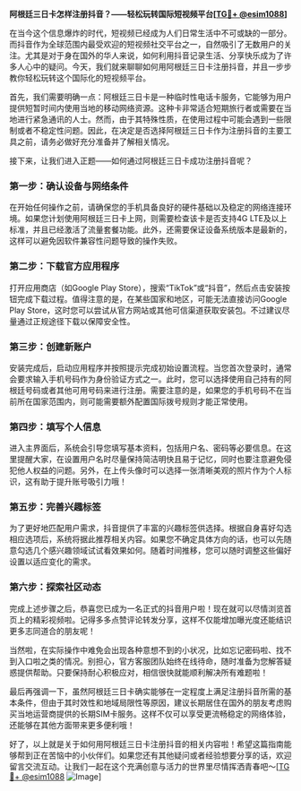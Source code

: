 **阿根廷三日卡怎样注册抖音？——轻松玩转国际短视频平台[[TG💪+ @esim1088](https://t.me/s/esim1088)]**

在当今这个信息爆炸的时代，短视频已经成为人们日常生活中不可或缺的一部分。而抖音作为全球范围内最受欢迎的短视频社交平台之一，自然吸引了无数用户的关注。尤其是对于身在国外的华人来说，如何利用抖音记录生活、分享快乐成为了许多人心中的疑问。今天，我们就来聊聊如何用阿根廷三日卡注册抖音，并且一步步教你轻松玩转这个国际化的短视频平台。

首先，我们需要明确一点：阿根廷三日卡是一种临时性电话卡服务，它能够为用户提供短暂时间内使用当地的移动网络资源。这种卡非常适合短期旅行者或需要在当地进行紧急通讯的人士。然而，由于其特殊性质，在使用过程中可能会遇到一些限制或者不稳定性问题。因此，在决定是否选择阿根廷三日卡作为注册抖音的主要工具之前，请务必做好充分准备并了解相关情况。

接下来，让我们进入正题——如何通过阿根廷三日卡成功注册抖音呢？

### 第一步：确认设备与网络条件

在开始任何操作之前，请确保您的手机具备良好的硬件基础以及稳定的网络连接环境。如果您计划使用阿根廷三日卡上网，则需要检查该卡是否支持4G LTE及以上标准，并且已经激活了流量套餐功能。此外，还需要保证设备系统版本是最新的，这样可以避免因软件兼容性问题导致的操作失败。

### 第二步：下载官方应用程序

打开应用商店（如Google Play Store），搜索“TikTok”或“抖音”，然后点击安装按钮完成下载过程。值得注意的是，在某些国家和地区，可能无法直接访问Google Play Store，这时您可以尝试从官方网站或其他可信渠道获取安装包。不过建议尽量通过正规途径下载以保障安全性。

### 第三步：创建新账户

安装完成后，启动应用程序并按照提示完成初始设置流程。当您首次登录时，通常会要求输入手机号码作为身份验证方式之一。此时，您可以选择使用自己持有的阿根廷号码或者其他可用号码来进行注册。需要注意的是，如果您的手机号码不在当前所在国家范围内，则可能需要额外配置国际拨号规则才能正常使用。

### 第四步：填写个人信息

进入主界面后，系统会引导您填写基本资料，包括用户名、密码等必要信息。在这里提醒大家，在设置用户名时尽量保持简洁明快且易于记忆，同时也要注意避免侵犯他人权益的问题。另外，在上传头像时可以选择一张清晰美观的照片作为个人标识，这有助于提升账号吸引力哦！

### 第五步：完善兴趣标签

为了更好地匹配用户需求，抖音提供了丰富的兴趣标签供选择。根据自身喜好勾选相应选项后，系统将据此推荐相关内容。如果您不确定具体方向的话，也可以先随意勾选几个感兴趣领域试试看效果如何。随着时间推移，您可以随时调整这些偏好设置以适应变化的需求。

### 第六步：探索社区动态

完成上述步骤之后，恭喜您已成为一名正式的抖音用户啦！现在就可以尽情浏览首页上的精彩视频啦。记得多多点赞评论转发分享，这样不仅能增加曝光度还能结识更多志同道合的朋友呢！

当然啦，在实际操作中难免会出现各种意想不到的小状况，比如忘记密码啦、找不到入口啦之类的情况。别担心，官方客服团队始终在线待命，随时准备为您解答疑惑提供帮助。只要保持耐心积极应对，相信很快就能顺利解决所有难题啦！

最后再强调一下，虽然阿根廷三日卡确实能够在一定程度上满足注册抖音所需的基本条件，但由于其时效性和地域局限性等原因，建议长期居住在国外的朋友考虑购买当地运营商提供的长期SIM卡服务。这样不仅可以享受更流畅稳定的网络体验，还能够在其他方面带来更多便利哦！

好了，以上就是关于如何用阿根廷三日卡注册抖音的相关内容啦！希望这篇指南能够帮到正在苦恼中的小伙伴们。如果您还有其他疑问或者经验想要分享的话，欢迎留言交流互动。让我们一起在这个充满创意与活力的世界里尽情挥洒青春吧～[[TG💪+ @esim1088](https://t.me/s/esim1088) ![Image](https://i.postimg.cc/4NQfJmqS/Snipaste-2025-05-13-00-14-12.png)]